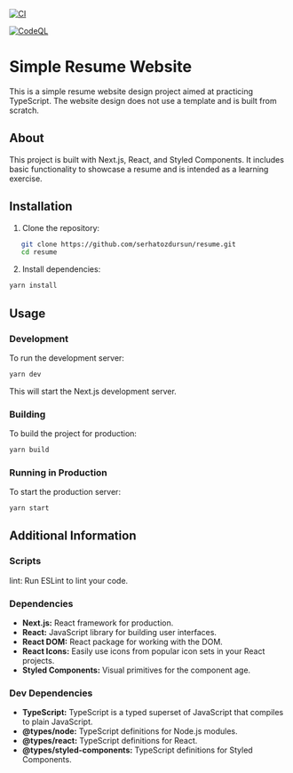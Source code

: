 [![CI](https://github.com/serhatozdursun/resume/actions/workflows/ci.yml/badge.svg)](https://github.com/serhatozdursun/resume/actions/workflows/ci.yml)

[![CodeQL](https://github.com/serhatozdursun/resume/actions/workflows/codeql.yml/badge.svg)](https://github.com/serhatozdursun/resume/actions/workflows/codeql.yml)
# Simple Resume Website

This is a simple resume website design project aimed at practicing TypeScript. The website design does not use a template and is built from scratch.

## About

This project is built with Next.js, React, and Styled Components. It includes basic functionality to showcase a resume and is intended as a learning exercise.

## Installation

1. Clone the repository:
   

```bash
   git clone https://github.com/serhatozdursun/resume.git
   cd resume
```

2. Install dependencies:
```bash
yarn install
```

## Usage
### Development
To run the development server:

```bash
yarn dev
```
This will start the Next.js development server.

### Building
To build the project for production:

```bash
yarn build
```
### Running in Production
To start the production server:
```bash
yarn start
```

## Additional Information

### Scripts
lint: Run ESLint to lint your code.

### Dependencies

* **Next.js:** React framework for production.
* **React:** JavaScript library for building user interfaces.
* **React DOM:** React package for working with the DOM.
* **React Icons:** Easily use icons from popular icon sets in your React projects.
* **Styled Components:** Visual primitives for the component age.

### Dev Dependencies

* **TypeScript:** TypeScript is a typed superset of JavaScript that compiles to plain JavaScript.
* **@types/node:** TypeScript definitions for Node.js modules.
* **@types/react:** TypeScript definitions for React.
* **@types/styled-components:** TypeScript definitions for Styled Components.
